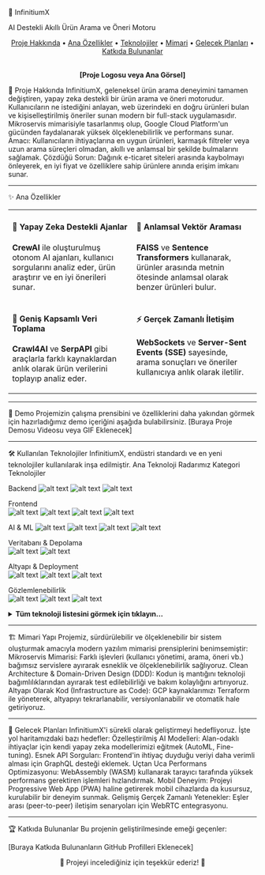 🌟 InfinitiumX

AI Destekli Akıllı Ürün Arama ve Öneri Motoru
<p align="center">
<a href="#-proje-hakkında">Proje Hakkında</a> •
<a href="#-ana-özellikler">Ana Özellikler</a> •
<a href="#-kullanılan-teknolojiler">Teknolojiler</a> •
<a href="#-mimari-yapı">Mimari</a> •
<a href="#-gelecek-planları">Gelecek Planları</a> •
<a href="#-katkıda-bulunanlar">Katkıda Bulunanlar</a>
</p>
<p align="center">
<!-- Projenizin logosunu veya ana ekran görüntüsünü buraya ekleyebilirsiniz -->
<br />
<strong>[Proje Logosu veya Ana Görsel]</strong>
<br />
</p>
🚀 Proje Hakkında
InfinitiumX, geleneksel ürün arama deneyimini tamamen değiştiren, yapay zeka destekli bir ürün arama ve öneri motorudur. Kullanıcıların ne istediğini anlayan, web üzerindeki en doğru ürünleri bulan ve kişiselleştirilmiş öneriler sunan modern bir full-stack uygulamasıdır. Mikroservis mimarisiyle tasarlanmış olup, Google Cloud Platform'un gücünden faydalanarak yüksek ölçeklenebilirlik ve performans sunar.
Amacı: Kullanıcıların ihtiyaçlarına en uygun ürünleri, karmaşık filtreler veya uzun arama süreçleri olmadan, akıllı ve anlamsal bir şekilde bulmalarını sağlamak.
Çözdüğü Sorun: Dağınık e-ticaret siteleri arasında kaybolmayı önleyerek, en iyi fiyat ve özelliklere sahip ürünlere anında erişim imkanı sunar.

---

✨ Ana Özellikler
<table>
<tr>
<td width="50%" valign="top">
<h4>🤖 Yapay Zeka Destekli Ajanlar</h4>
<p><b>CrewAI</b> ile oluşturulmuş otonom AI ajanları, kullanıcı sorgularını analiz eder, ürün araştırır ve en iyi önerileri sunar.</p>
</td>
<td width="50%" valign="top">
<h4>🧠 Anlamsal Vektör Araması</h4>
<p><b>FAISS</b> ve <b>Sentence Transformers</b> kullanarak, ürünler arasında metnin ötesinde anlamsal olarak benzer ürünleri bulur.</p>
</td>
</tr>
<tr>
<td width="50%" valign="top">
<h4>📡 Geniş Kapsamlı Veri Toplama</h4>
<p><b>Crawl4AI</b> ve <b>SerpAPI</b> gibi araçlarla farklı kaynaklardan anlık olarak ürün verilerini toplayıp analiz eder.</p>
</td>
<td width="50%" valign="top">
<h4>⚡ Gerçek Zamanlı İletişim</h4>
<p><b>WebSockets</b> ve <b>Server-Sent Events (SSE)</b> sayesinde, arama sonuçları ve öneriler kullanıcıya anlık olarak iletilir.</p>
</td>
</tr>
</table>

---

🎥 Demo
Projemizin çalışma prensibini ve özelliklerini daha yakından görmek için hazırladığımız demo içeriğini aşağıda bulabilirsiniz.
[Buraya Proje Demosu Videosu veya GIF Eklenecek]

---

🛠️ Kullanılan Teknolojiler
InfinitiumX, endüstri standardı ve en yeni teknolojiler kullanılarak inşa edilmiştir.
Ana Teknoloji Radarımız
Kategori	Teknolojiler

Backend	
![alt text](https://img.shields.io/badge/-FastAPI-05998b?style=flat&logo=fastapi)
![alt text](https://img.shields.io/badge/Python-3776AB?style=flat&logo=python)
![alt text](https://img.shields.io/badge/uvicorn-AC5D9C?style=flat)

Frontend	
![alt text](https://img.shields.io/badge/-React-61DAFB?style=flat&logo=react)
![alt text](https://img.shields.io/badge/-Vite-646CFF?style=flat&logo=vite)
![alt text](https://img.shields.io/badge/Tailwind_CSS-38B2AC?style=flat&logo=tailwind-css)
![alt text](https://img.shields.io/badge/TypeScript-007ACC?style=flat&logo=typescript)

AI & ML	
![alt text](https://img.shields.io/badge/Vertex_AI-4285F4?style=flat&logo=google-cloud)
![alt text](https://img.shields.io/badge/CrewAI-1A2B34?style=flat)
![alt text](https://img.shields.io/badge/PyTorch-EE4C2C?style=flat&logo=pytorch)
![alt text](https://img.shields.io/badge/%F0%9F%A4%97_Hugging_Face-FFD21E?style=flat)

Veritabanı & Depolama	
![alt text](https://img.shields.io/badge/-Firestore-FFCA28?style=flat&logo=firebase)
![alt text](https://img.shields.io/badge/Cloud_Storage-4285F4?style=flat&logo=google-cloud)

Altyapı & Deployment	
![alt text](https://img.shields.io/badge/-Docker-2496ED?style=flat&logo=docker)
![alt text](https://img.shields.io/badge/-Terraform-7B42BC?style=flat&logo=terraform)
![alt text](https://img.shields.io/badge/Cloud_Run-4285F4?style=flat&logo=google-cloud)

Gözlemlenebilirlik	
![alt text](https://img.shields.io/badge/OpenTelemetry-000000?style=flat&logo=opentelemetry)
![alt text](https://img.shields.io/badge/Prometheus-E6522C?style=flat&logo=prometheus)
![alt text](https://img.shields.io/badge/Sentry-362D59?style=flat&logo=sentry)
<details>

<summary><strong>Tüm teknoloji listesini görmek için tıklayın...</strong></summary>
Backend, AI & Machine Learning: FastAPI, Uvicorn, Pydantic, CrewAI, Google Cloud AI Platform (Vertex AI, Gemini 2.5 Pro), OpenAI, FAISS-CPU, Sentence Transformers, Transformers, PyTorch, Scikit-learn, SciPy, NumPy, Pandas, Crawl4AI, BeautifulSoup4, SerpAPI, HTTPX, WebSockets, SSE-Starlette.

Frontend & Geliştirme Araçları: React 18, Vite, Tailwind CSS, PostCSS, Autoprefixer, ESLint, TypeScript.

Veritabanı, Depolama & Altyapı: Firebase Admin (Firestore), Google Cloud Storage, Docker, Docker Compose, Terraform, Google Cloud Platform (Cloud Run, Secret Manager, Cloud Logging).

Güvenlik & Kimlik Doğrulama: Python-Jose (JWT), Bcrypt, Firebase Authentication.

Gözlemlenebilirlik & Test: OpenTelemetry, Prometheus Client, Sentry SDK, Structlog, Rich, PSUtil, Pytest.
</details>

---

🏗️ Mimari Yapı
Projemiz, sürdürülebilir ve ölçeklenebilir bir sistem oluşturmak amacıyla modern yazılım mimarisi prensiplerini benimsemiştir:
Mikroservis Mimarisi: Farklı işlevleri (kullanıcı yönetimi, arama, öneri vb.) bağımsız servislere ayırarak esneklik ve ölçeklenebilirlik sağlıyoruz.
Clean Architecture & Domain-Driven Design (DDD): Kodun iş mantığını teknoloji bağımlılıklarından ayırarak test edilebilirliği ve bakım kolaylığını artırıyoruz.
Altyapı Olarak Kod (Infrastructure as Code): GCP kaynaklarımızı Terraform ile yöneterek, altyapıyı tekrarlanabilir, versiyonlanabilir ve otomatik hale getiriyoruz.

---

🔮 Gelecek Planları
InfinitiumX'i sürekli olarak geliştirmeyi hedefliyoruz. İşte yol haritamızdaki bazı hedefler:
Özelleştirilmiş AI Modelleri: Alan-odaklı ihtiyaçlar için kendi yapay zeka modellerimizi eğitmek (AutoML, Fine-tuning).
Esnek API Sorguları: Frontend'in ihtiyaç duyduğu veriyi daha verimli alması için GraphQL desteği eklemek.
Uçtan Uca Performans Optimizasyonu: WebAssembly (WASM) kullanarak tarayıcı tarafında yüksek performans gerektiren işlemleri hızlandırmak.
Mobil Deneyim: Projeyi Progressive Web App (PWA) haline getirerek mobil cihazlarda da kusursuz, kurulabilir bir deneyim sunmak.
Gelişmiş Gerçek Zamanlı Yetenekler: Eşler arası (peer-to-peer) iletişim senaryoları için WebRTC entegrasyonu.

---

🏆 Katkıda Bulunanlar
Bu projenin geliştirilmesinde emeği geçenler:
<!-- Örnek: [![Kullanıcı Adı](https://github.com/kullaniciadi.png?size=50)](https://github.com/kullaniciadi) -->
[Buraya Katkıda Bulunanların GitHub Profilleri Eklenecek]
<p align="center">
🎉 Projeyi incelediğiniz için teşekkür ederiz! 🎉
</p>